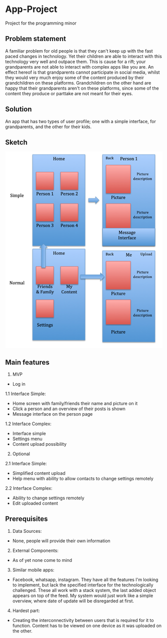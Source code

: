 # App-Project
Project for the programming minor

## Problem statement
A familiar problem for old people is that they can't keep up with the fast paced changes in technology. Yet their children are able to interact with this technology very well and outpace them. This is cause for a rift; your grandparents are not able to interact with complex apps like you are. An effect hereof is that grandparents cannot participate in social media, whilst they would very much enjoy some of the content produced by their grandchildren on these platforms. Grandchildren on the other hand are happy that their grandparents aren't on these platforms, since some of the content they produce or parttake are not meant for their eyes.

## Solution
An app that has two types of user profile; one with a simple interface, for grandparents, and the other for their kids.

## Sketch
![Sketch](doc/AppProjectSketch.png)

## Main features
1. MVP
 - Log in
 
1.1 Interface Simple:
 - Home screen with family/friends their name and picture on it
 - Click a person and an overview of their posts is shown
 - Message interface on the person page

1.2 Interface Complex:
 - Interface simple
 - Settings menu
 - Content upload possibility
 
 2. Optional

2.1 Interface Simple:
 - Simplified content upload
 - Help menu with ability to allow contacts to change settings remotely

2.2 Interface Complex:
 - Ability to change settings remotely
 - Edit uploaded content
 
 ## Prerequisites
1. Data Sources:
 - None, people will provide their own information

2. External Components:
 - As of yet none come to mind

3. Similar mobile apps:
 - Facebook, whatsapp, instagram. They have all the features I'm looking to implement, but lack the specified interface for the technologically challenged. These all work with a stack system, the last added object appears on top of the feed. My system would just work like a simple overview, where date of update will be disregarded at first.

4. Hardest part:
 - Creating the interconnectivity between users that is required for it to function. Content has to be viewed on one device as it was uploaded on the other. 

